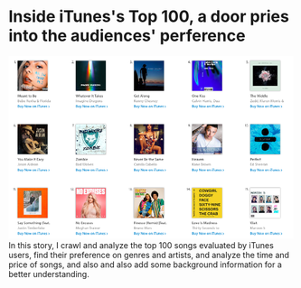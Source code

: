 Inside iTunes's Top 100, a door pries into the audiences' perference
====
![image](https://github.com/Jessicaaaaaaa/hkbu-big-data-media/raw/master/homework3/topsongs.png)
In this story, I crawl and analyze the top 100 songs evaluated by iTunes users, find their preference on genres and artists, and analyze the time and price of songs, and also and also add some background information for a better understanding.
